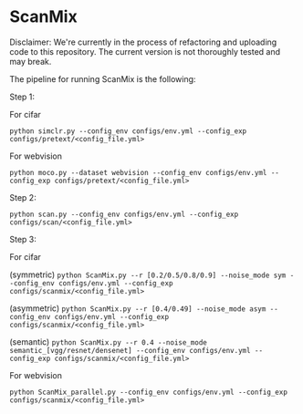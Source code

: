 # ScanMix

Disclaimer: We're currently in the process of refactoring and uploading code to this repository. The current version is not thoroughly tested and may break.

The pipeline for running ScanMix is the following:

Step 1:

For cifar

`python simclr.py --config_env configs/env.yml --config_exp configs/pretext/<config_file.yml>`


For webvision

`python moco.py --dataset webvision --config_env configs/env.yml --config_exp configs/pretext/<config_file.yml>`

Step 2:

`python scan.py --config_env configs/env.yml --config_exp configs/scan/<config_file.yml>`

Step 3:

For cifar

(symmetric) `python ScanMix.py --r [0.2/0.5/0.8/0.9] --noise_mode sym --config_env configs/env.yml --config_exp configs/scanmix/<config_file.yml>`

(asymmetric) `python ScanMix.py --r [0.4/0.49] --noise_mode asym --config_env configs/env.yml --config_exp configs/scanmix/<config_file.yml>`

(semantic) `python ScanMix.py --r 0.4 --noise_mode semantic_[vgg/resnet/densenet] --config_env configs/env.yml --config_exp configs/scanmix/<config_file.yml>`

For webvision

`python ScanMix_parallel.py --config_env configs/env.yml --config_exp configs/scanmix/<config_file.yml>`
